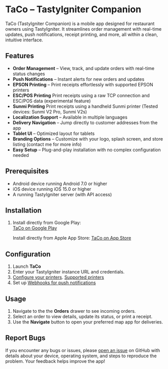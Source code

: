 # TaCo – TastyIgniter Companion

TaCo (TastyIgniter Companion) is a mobile app designed for restaurant owners using TastyIgniter. It streamlines order management with real-time updates, push notifications, receipt printing, and more, all within a clean, intuitive interface.

## Features

- **Order Management** – View, track, and update orders with real-time status changes  
- **Push Notifications** – Instant alerts for new orders and updates  
- **EPSON Printing** – Print receipts effortlessly with supported EPSON printers  
- **ESC/POS Printing** Print receipts using a raw TCP connection and ESC/POS data (experimental feature)
- **Sunmi Printing** Print receipts using a handheld Sunmi printer (Tested devices: Sunmi V2 Pro, Sunmi V2s)
- **Localization Support** – Available in multiple languages  
- **Delivery Navigation** – Jump directly to customer addresses from the app  
- **Tablet UI** – Optimized layout for tablets  
- **Branding Options** – Customize with your logo, splash screen, and store listing  (contact me for more info)
- **Easy Setup** – Plug-and-play installation with no complex configuration needed 

## Prerequisites

- Android device running Android 7.0 or higher 
- iOS device running iOS 15.0 or higher  
- A running TastyIgniter server (with API access)

## Installation

1. Install directly from Google Play:  
   [TaCo on Google Play](https://play.google.com/store/apps/details?id=de.dineabyte.taco)

   Install directly from Apple App Store:
   [TaCo on App Store](https://apps.apple.com/de/app/taco-tastyigniter-companion/id6742470816?l=en-GB)  

## Configuration

1. Launch **TaCo** 
2. Enter your TastyIgniter instance URL and credentials.  
3. [Configure your printers](docs/printers.md).  [Supported printers](supported_printers.md)
4. Set up [Webhooks for push notifications](docs/webhooks.md)

## Usage

1. Navigate to the the **Orders** drawer to see incoming orders.  
2. Select an order to view details, update its status, or print a receipt.  
3. Use the **Navigate** button to open your preferred map app for deliveries.

## Report Bugs

If you encounter any bugs or issues, please [open an issue](https://github.com/antoniozh/taco-docs/issues) on GitHub with details about your device, operating system, and steps to reproduce the problem. Your feedback helps improve the app!
